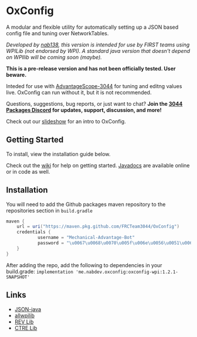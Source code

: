# OxConfig

A modular and flexible utility for automatically setting up a JSON based config
file and tuning over NetworkTables.

_Developed by [nab138](https://github.com/nab138), this version is intended for
use by FIRST teams using WPILib (not endorsed by WPI). A standard java version
that doesn't depend on WPIlib will be coming soon (maybe)._

**This is a pre-release version and has not been officially tested. User
beware.**

Inteded for use with
[AdvantageScope-3044](https://github.com/FRCTeam3044/AdvantageScope-3044/) for
tuning and editng values live. OxConfig can run without it, but it is not
recommended.

Questions, suggestions, bug reports, or just want to chat? **Join the
[3044 Packages Discord](https://discord.gg/ypRWZGnW66) for updates, support,
discussion, and more!**

Check out our
[slideshow](https://docs.google.com/presentation/d/1QuVK_aaOHk0eIedKAgRVHNj8FFaLIJ0PjUWnntIh-NE/edit?usp=sharing)
for an intro to OxConfig.


## Getting Started

To install, view the installation guide below.

Check out the [wiki](https://github.com/FRCTeam3044/OxConfig/wiki) for help on
getting started. [Javadocs](https://frcteam3044.github.io/OxConfig/) are available online or in code as well.

## Installation

You will need to add the Github packages maven repository to the repositories
section in `build.gradle`

```gradle
maven {
    url = uri("https://maven.pkg.github.com/FRCTeam3044/OxConfig")
    credentials {
            username = "Mechanical-Advantage-Bot"
            password = "\u0067\u0068\u0070\u005f\u006e\u0056\u0051\u006a\u0055\u004f\u004c\u0061\u0079\u0066\u006e\u0078\u006e\u0037\u0051\u0049\u0054\u0042\u0032\u004c\u004a\u006d\u0055\u0070\u0073\u0031\u006d\u0037\u004c\u005a\u0030\u0076\u0062\u0070\u0063\u0051"
    }
}
```

After adding the repo, add the following to dependencies in your build.grade:
`implementation 'me.nabdev.oxconfig:oxconfig-wpi:1.2.1-SNAPSHOT'`

## Links

- [JSON-java](https://github.com/stleary/JSON-java)
- [allwpilib](https://github.com/wpilibsuite/allwpilib)
- [REV Lib](https://docs.revrobotics.com/sparkmax/software-resources/spark-max-api-information)
- [CTRE Lib](https://pro.docs.ctr-electronics.com/en/latest/)
